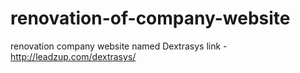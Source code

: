 # renovation-of-company-website
renovation company website named Dextrasys
link - http://leadzup.com/dextrasys/
